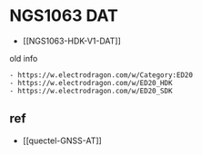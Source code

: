 
# NGS1063 DAT

- [[NGS1063-HDK-V1-DAT]]

old info 

    - https://w.electrodragon.com/w/Category:ED20
    - https://w.electrodragon.com/w/ED20_HDK
    - https://w.electrodragon.com/w/ED20_SDK



## ref 

- [[quectel-GNSS-AT]]


